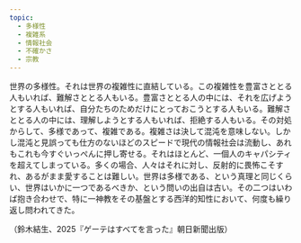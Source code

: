 ```yaml
---
topic:
  - 多様性
  - 複雑系
  - 情報社会
  - 不確かさ
  - 宗教
---
```

世界の多様性。それは世界の複雑性に直結している。この複雑性を豊富さととる人もいれば、難解さととる人もいる。豊富さととる人の中には、それを広げようとする人もいれば、自分たちのためだけにとっておこうとする人もいる。難解さととる人の中には、理解しようとする人もいれば、拒絶する人もいる。その対処からして、多様であって、複雑である。複雑さは決して混沌を意味しない。しかし混沌と見誤っても仕方のないほどのスピードで現代の情報社会は流動し、あれもこれも今すぐいっぺんに押し寄せる。それはほとんど、一個人のキャパシティを超えてしまっている。多くの場合、人々はそれに対し、反射的に畏怖こそすれ、あるがまま愛することは難しい。世界は多様である、という真理と同じくらい、世界はいかに一つであるべきか、という問いの出自は古い。その二つはいわば抱き合わせで、特に一神教をその基盤とする西洋的知性において、何度も繰り返し問われてきた。

（鈴木結生、2025『ゲーテはすべてを言った』朝日新聞出版）
